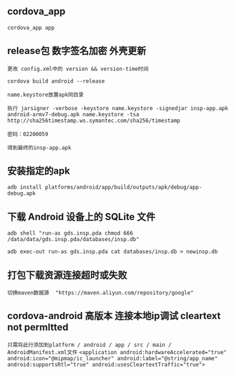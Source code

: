 ## cordova_app
`cordova_app app`

## release包 数字签名加密 外壳更新
`更改 config.xml中的 version && version-time时间`

`cordova build android --release`

`name.keystore放置apk同目录`

`执行 jarsigner -verbose -keystore name.keystore -signedjar insp-app.apk android-armv7-debug.apk name.keystore -tsa http://sha256timestamp.ws.symantec.com/sha256/timestamp`

`密码：02200059`

`得到最终的insp-app.apk`

## 安装指定的apk
`adb install platforms/android/app/build/outputs/apk/debug/app-debug.apk`

## 下载 Android 设备上的 SQLite 文件
`adb shell "run-as gds.insp.pda chmod 666 /data/data/gds.insp.pda/databases/insp.db"`

`adb exec-out run-as gds.insp.pda cat databases/insp.db > newinsp.db`

## 打包下载资源连接超时或失败
`切换maven数据源  "https://maven.aliyun.com/repository/google"`

## cordova-android 高版本 连接本地ip调试 cleartext not permltted
`只需将此行添加到platform / android / app / src / main / AndroidManifest.xml文件`
`<application android:hardwareAccelerated="true" android:icon="@mipmap/ic_launcher" android:label="@string/app_name" android:supportsRtl="true" android:usesCleartextTraffic="true">`